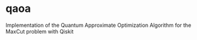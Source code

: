# qaoa
Implementation of the Quantum Approximate Optimization Algorithm for the MaxCut problem with Qiskit
